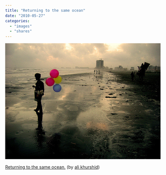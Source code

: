 ```yaml
---
title: "Returning to the same ocean"
date: "2010-05-27"
categories: 
  - "images"
  - "shares"
---
```


![](images/tumblr_l23gkmGZif1qz4vrlo1_500.jpg)

[Returning to the same ocean.](http://www.flickr.com/photos/alikhurshid/496143156/) (by [ali khurshid](http://flickr.com/photos/alikhurshid))
